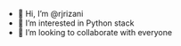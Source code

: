 - 👋 Hi, I’m @rjrizani
- 👀 I’m interested in Python stack
- 💞️ I’m looking to collaborate with everyone
  

<!---
rjrizani/rjrizani is a ✨ special ✨ repository because its `README.md` (this file) appears on your GitHub profile.
You can click the Preview link to take a look at your changes.
--->
